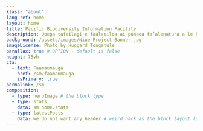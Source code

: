 ```yaml
---
klass: "about"
lang-ref: home
layout: home
title: Pacific Biodiversity Information Facility
description: Upega tafailagi e faalauiloa ai punaoa fa’alenatura a le Pasefika o lo’o maua i luga o faamaumauga tuufaatasi ale lalolagi poo le GBIF
background: /assets/images/Niue-Project-Banner.jpg
imageLicense: Photo by Huggard Tongatule
parallax: true # OPTION - default is false
height: 75vh
cta:
  - text: Faamaumauga
    href: /sm/faamaumauga
    isPrimary: true
permalink: /sm
composition:
  - type: heroImage # the block type
  - type: stats
    data: sm.home.stats
  - type: latestPosts
    data: we_do_not_want_any_header # weird hack as the block layout looks for a data element and falls back to the page if none is present
---
```


